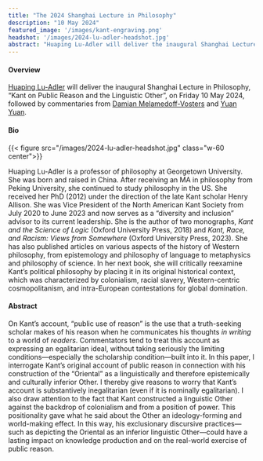 ```yaml
---
title: "The 2024 Shanghai Lecture in Philosophy"
description: "10 May 2024"
featured_image: '/images/kant-engraving.png'
headshot: '/images/2024-lu-adler-headshot.jpg'
abstract: "Huaping Lu-Adler will deliver the inaugural Shanghai Lecture in Philosophy, “Kant on Public Reason and the Linguistic Other”, on Friday 10 May 2024."
---
```


#### Overview
[Huaping Lu-Adler](https://gufaculty360.georgetown.edu/s/contact/00336000014Tcx7AAC/huaping-luadler) will deliver the inaugural Shanghai Lecture in Philosophy, “Kant on Public Reason and the Linguistic Other”, on Friday 10 May 2024, followed by commentaries from [Damian Melamedoff-Vosters](https://shanghai.nyu.edu/academics/faculty/directory/damian-melamedoff-vosters) and [Yuan Yuan](https://shanghai.nyu.edu/academics/faculty/directory/yuan-yuan).

#### Bio

{{< figure src="/images/2024-lu-adler-headshot.jpg" class="w-60 center">}}

Huaping Lu-Adler is a professor of philosophy at Georgetown University. She was born and raised in China. After receiving an MA in philosophy from Peking University, she continued to study philosophy in the US. She received her PhD (2012) under the direction of the late Kant scholar Henry Allison. She was Vice President of the North American Kant Society from July 2020 to June 2023 and now serves as a “diversity and inclusion” advisor to its current leadership. She is the author of two monographs, *Kant and the Science of Logic* (Oxford University Press, 2018) and *Kant, Race, and Racism: Views from Somewhere* (Oxford University Press, 2023). She has also published articles on various aspects of the history of Western philosophy, from epistemology and philosophy of language to metaphysics and philosophy of science. In her next book, she will critically reexamine Kant’s political philosophy by placing it in its original historical context, which was characterized by colonialism, racial slavery, Western-centric cosmopolitanism, and intra-European contestations for global domination.

#### Abstract

On Kant’s account, “public use of reason” is the use that a truth-seeking scholar makes of his reason when he communicates his thoughts *in writing* to a world of *readers*. Commentators tend to treat this account as expressing an egalitarian ideal, without taking seriously the limiting conditions—especially the scholarship condition—built into it. In this paper, I interrogate Kant’s original account of public reason in connection with his construction of the “Oriental” as a linguistically and therefore epistemically and culturally inferior Other. I thereby give reasons to worry that Kant’s account is substantively inegalitarian (even if it is nominally egalitarian). I also draw attention to the fact that Kant constructed a linguistic Other against the backdrop of colonialism and from a position of power. This positionality gave what he said about the Other an ideology-forming and world-making effect. In this way, his exclusionary discursive practices—such as depicting the Oriental as an inferior linguistic Other—could have a lasting impact on knowledge production and on the real-world exercise of public reason. 